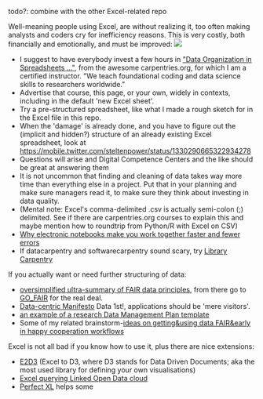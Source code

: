 todo?: combine with the other Excel-related repo

Well-meaning people using Excel, are without realizing it, too often making analysts and coders cry for inefficiency reasons.
This is very costly, both financially and emotionally, and must be improved:
<img src="https://repository-images.githubusercontent.com/244763599/c07ee780-7893-11eb-92b4-f02910371f4e">
- I suggest to have everybody invest a few hours in ["Data Organization in Spreadsheets ..."](https://datacarpentry.org/spreadsheet-ecology-lesson/), from the awesome carpentries.org, for which I am a certified instructor. "We teach foundational coding and data science skills to researchers worldwide."
- Advertise that course, this page, or your own, widely in contexts, including in the default 'new Excel sheet'.
- Try a pre-structured spreadsheet, like what I made a rough sketch for in the Excel file in this repo.
- When the 'damage' is already done, and you have to figure out the (implicit and hidden?) structure of an already existing Excel spreadsheet, look at https://mobile.twitter.com/steltenpower/status/1330290665322934278
- Questions will arise and Digital Competence Centers and the like should be great at answering them
- It is not uncommon that finding and cleaning of data takes way more time than everything else in a project. Put that in your planning and make sure managers read it, to make sure they think about investing in data quality.
- (Mental note: Excel's comma-delimited .csv is actually semi-colon (;) delimited. See if there are carpentries.org courses to explain this and maybe mention how to roundtrip from Python/R with Excel on CSV)
- [Why electronic notebooks make you work together faster and fewer errors](https://github.com/steltenpower/PowerGists/blob/main/animation.md)
- If datacarpentry and softwarecarpentry sound scary, try [Library Carpentry](https://librarycarpentry.org/)

If you actually want or need further structuring of data:
- [oversimplified ultra-summary of FAIR data principles](https://srs.saxion.nl/wp-content/uploads/2019/01/SRS_poster_2019_FAIR-724x1024.jpg), from there go to [GO_FAIR](https://go-fair.org) for the real deal.
- [Data-centric Manifesto](http://datacentricmanifesto.org/) Data 1st!, applications should be 'mere visitors'.
- [an example of a research Data Management Plan template](https://srs.saxion.nl/dmp_template/)
- Some of my related brainstorm-[ideas on getting&using data FAIR&early in happy cooperation workflows](https://github.com/search?q=user%3Asteltenpower+fair-early)

Excel is not all bad if you know how to use it, plus there are nice extensions:
- [E2D3](https://e2d3.org) (Excel to D3, where D3 stands for Data Driven Documents; aka the most used library for defining your own visualisations)
- [Excel querying Linked Open Data cloud](https://mobile.twitter.com/kidehen/status/1248711829070774274)
- [Perfect XL](https://www.perfectxl.com/) helps some
